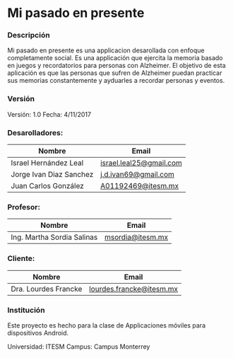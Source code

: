 # Mi pasado en presente

### Descripción

Mi pasado en presente es una applicacion desarollada con enfoque completamente social. Es una applicación que ejercita la memoria basado
en juegos y recordatorios para personas con Alzheimer. El objetivo de esta aplicación es que las personas que sufren de Alzheimer puedan
practicar sus memorias constantemente y ayduarles a recordar personas y eventos.

### Versión

Versión: 1.0
Fecha: 4/11/2017

### Desarolladores:

| Nombre  | Email |
| ------------- | ------------- |
| Israel Hernández Leal  | israel.leal25@gmail.com  |
| Jorge Ivan Diaz Sanchez | j.d.ivan69@gmail.com  |
| Juan Carlos González  | A01192469@itesm.mx |

### Profesor:

| Nombre  | Email |
| ------------- | ------------- |
| Ing. Martha Sordia Salinas | msordia@itesm.mx |


### Cliente:

| Nombre  | Email |
| ------------- | ------------- |
| Dra. Lourdes Francke | lourdes.francke@itesm.mx |


### Institución

Este proyecto es hecho para la clase de Applicaciones móviles para dispositivos Android.

Universidad: ITESM
Campus: Campus Monterrey

